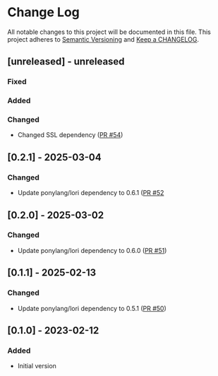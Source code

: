 # Change Log

All notable changes to this project will be documented in this file. This project adheres to [Semantic Versioning](http://semver.org/) and [Keep a CHANGELOG](http://keepachangelog.com/).

## [unreleased] - unreleased

### Fixed


### Added


### Changed

- Changed SSL dependency ([PR #54](https://github.com/ponylang/postgres/pull/54))


## [0.2.1] - 2025-03-04

### Changed

- Update ponylang/lori dependency to 0.6.1 ([PR #52](https://github.com/ponylang/postgres/pull/52)

## [0.2.0] - 2025-03-02

### Changed

- Update ponylang/lori dependency to 0.6.0 ([PR #51](https://github.com/ponylang/postgres/pull/51))

## [0.1.1] - 2025-02-13

### Changed

- Update ponylang/lori dependency to 0.5.1 ([PR #50](https://github.com/ponylang/postgres/pull/50))

## [0.1.0] - 2023-02-12

### Added

- Initial version
